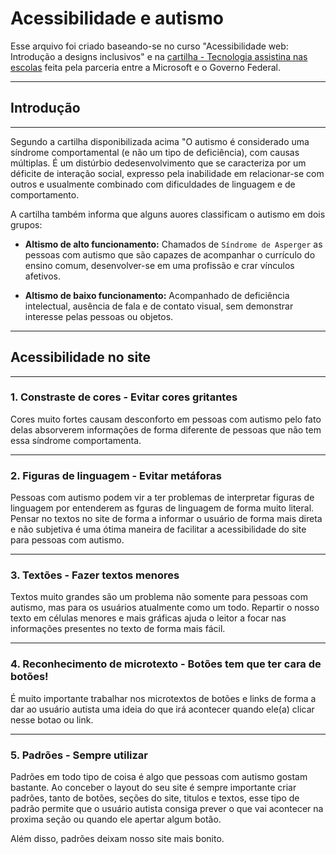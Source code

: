 # Acessibilidade e autismo

Esse arquivo foi criado baseando-se no curso "Acessibilidade web: Introdução a designs inclusivos" e na [cartilha - Tecnologia assistina nas escolas](https://docs.wixstatic.com/ugd/85fd89_a9baa902e9c94ce5b8b19e4072baf46a.pdf) feita pela parceria entre a Microsoft e o Governo Federal.

---
## Introdução
---

Segundo a cartilha disponibilizada acima "O autismo é considerado uma síndrome comportamental (e não um tipo de deficiência), com causas múltiplas. É um distúrbio dedesenvolvimento que se caracteriza por um déficite de interação social, expresso pela inabilidade em relacionar-se com outros e usualmente combinado com dificuldades de linguagem e de comportamento.

A cartilha também informa que alguns auores classificam o autismo em dois grupos:

- **Altismo de alto funcionamento:** Chamados de `Síndrome de Asperger` as pessoas com autismo que são capazes de acompanhar o currículo do ensino comum, desenvolver-se em uma profissão e crar vínculos afetivos.

- **Altismo de baixo funcionamento:** Acompanhado de deficiência intelectual, ausência de fala e de contato visual, sem demonstrar interesse pelas pessoas ou objetos.

---
## Acessibilidade no site
---
### 1. **Constraste de cores - Evitar cores gritantes**
Cores muito fortes causam desconforto em pessoas com autismo pelo fato delas absorverem informações de forma diferente de pessoas que não tem essa síndrome comportamenta.

---
### 2. **Figuras de linguagem - Evitar metáforas**
Pessoas com autismo podem vir a ter problemas de interpretar  figuras de linguagem por entenderem as fguras de linguagem de forma muito literal. Pensar no textos no site de forma a informar o usuário de forma mais direta e não subjetiva é uma ótima maneira de facilitar a acessibilidade do site para pessoas com autismo.

---
### 3. **Textões - Fazer textos menores**
Textos muito grandes são um problema não somente para pessoas com autismo, mas para os usuários atualmente como um todo. Repartir o nosso texto em células menores e mais gráficas ajuda o leitor a focar nas informações presentes no texto de forma mais fácil.

---
### 4. **Reconhecimento de microtexto - Botões tem que ter cara de botões!**
É muito importante trabalhar nos microtextos de botões e links de forma a dar ao usuário autista uma ideia do que irá acontecer quando ele(a) clicar nesse botao ou link.

---
### 5. **Padrões - Sempre utilizar**
Padrões em todo tipo de coisa é algo que pessoas com autismo gostam bastante. Ao conceber o layout do seu site é sempre importante criar padrões, tanto de botões, seções do site, titulos e textos, esse tipo de padrão permite que o usuário autista consiga prever o que vai acontecer na proxima seção ou quando ele apertar algum botão. 

Além disso, padrões deixam nosso site mais bonito.